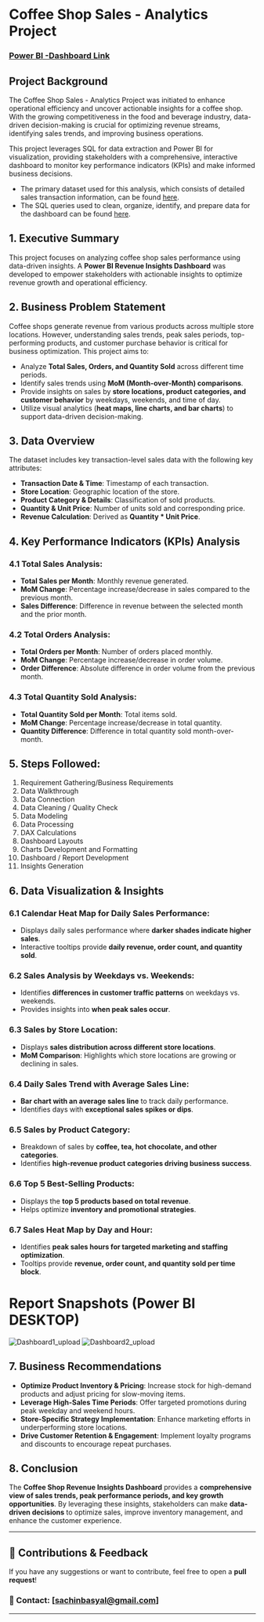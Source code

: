 # Coffee Shop Sales - Analytics Project

### [Power BI -Dashboard Link](https://github.com/sachinbasyal/Coffee-Shop-Data-Analytics/blob/main/Power%20BI%20Dashboard%20%26%20Report/CoffeeShop-Insights.pbix)

## Project Background
The Coffee Shop Sales - Analytics Project was initiated to enhance operational efficiency and uncover actionable insights for a coffee shop. With the growing competitiveness in the food and beverage industry, data-driven decision-making is crucial for optimizing revenue streams, identifying sales trends, and improving business operations.

This project leverages SQL for data extraction and Power BI for visualization, providing stakeholders with a comprehensive, interactive dashboard to monitor key performance indicators (KPIs) and make informed business decisions.

- The primary dataset used for this analysis, which consists of detailed sales transaction information, can be found [here](https://www.kaggle.com/datasets/ahmedabbas757/coffee-sales?resource=download).
- The SQL queries used to clean, organize, identify, and prepare data for the dashboard can be found [here](https://github.com/sachinbasyal/Coffee-Shop-Data-Analytics/blob/main/SQL%20Queries.pdf).

## 1. Executive Summary
This project focuses on analyzing coffee shop sales performance using data-driven insights. A **Power BI Revenue Insights Dashboard** was developed to empower stakeholders with actionable insights to optimize revenue growth and operational efficiency.

## 2. Business Problem Statement
Coffee shops generate revenue from various products across multiple store locations. However, understanding sales trends, peak sales periods, top-performing products, and customer purchase behavior is critical for business optimization. This project aims to:

- Analyze **Total Sales, Orders, and Quantity Sold** across different time periods.
- Identify sales trends using **MoM (Month-over-Month) comparisons**.
- Provide insights on sales by **store locations, product categories, and customer behavior** by weekdays, weekends, and time of day.
- Utilize visual analytics (**heat maps, line charts, and bar charts**) to support data-driven decision-making.

## 3. Data Overview
The dataset includes key transaction-level sales data with the following key attributes:

- **Transaction Date & Time**: Timestamp of each transaction.
- **Store Location**: Geographic location of the store.
- **Product Category & Details**: Classification of sold products.
- **Quantity & Unit Price**: Number of units sold and corresponding price.
- **Revenue Calculation**: Derived as **Quantity * Unit Price**.

## 4. Key Performance Indicators (KPIs) Analysis
### 4.1 Total Sales Analysis:
- **Total Sales per Month**: Monthly revenue generated.
- **MoM Change**: Percentage increase/decrease in sales compared to the previous month.
- **Sales Difference**: Difference in revenue between the selected month and the prior month.

### 4.2 Total Orders Analysis:
- **Total Orders per Month**: Number of orders placed monthly.
- **MoM Change**: Percentage increase/decrease in order volume.
- **Order Difference**: Absolute difference in order volume from the previous month.

### 4.3 Total Quantity Sold Analysis:
- **Total Quantity Sold per Month**: Total items sold.
- **MoM Change**: Percentage increase/decrease in total quantity.
- **Quantity Difference**: Difference in total quantity sold month-over-month.

## 5. Steps Followed:
1. Requirement Gathering/Business Requirements
2. Data Walkthrough
3. Data Connection
4. Data Cleaning / Quality Check
5. Data Modeling
6. Data Processing
7. DAX Calculations
8. Dashboard Layouts
9. Charts Development and Formatting
10. Dashboard / Report Development
11. Insights Generation

## 6. Data Visualization & Insights
### 6.1 Calendar Heat Map for Daily Sales Performance:
- Displays daily sales performance where **darker shades indicate higher sales**.
- Interactive tooltips provide **daily revenue, order count, and quantity sold**.

### 6.2 Sales Analysis by Weekdays vs. Weekends:
- Identifies **differences in customer traffic patterns** on weekdays vs. weekends.
- Provides insights into **when peak sales occur**.

### 6.3 Sales by Store Location:
- Displays **sales distribution across different store locations**.
- **MoM Comparison**: Highlights which store locations are growing or declining in sales.

### 6.4 Daily Sales Trend with Average Sales Line:
- **Bar chart with an average sales line** to track daily performance.
- Identifies days with **exceptional sales spikes or dips**.

### 6.5 Sales by Product Category:
- Breakdown of sales by **coffee, tea, hot chocolate, and other categories**.
- Identifies **high-revenue product categories driving business success**.

### 6.6 Top 5 Best-Selling Products:
- Displays the **top 5 products based on total revenue**.
- Helps optimize **inventory and promotional strategies**.

### 6.7 Sales Heat Map by Day and Hour:
- Identifies **peak sales hours for targeted marketing and staffing optimization**.
- Tooltips provide **revenue, order count, and quantity sold per time block**.

# Report Snapshots (Power BI DESKTOP)
![Dashboard1_upload](https://github.com/sachinbasyal/Coffee-Shop-Data-Analytics/blob/main/Power%20BI%20Dashboard%20%26%20Report/dashboard-1.png)
![Dashboard2_upload](https://github.com/sachinbasyal/Coffee-Shop-Data-Analytics/blob/main/Power%20BI%20Dashboard%20%26%20Report/Dashboard-2.png)


## 7. Business Recommendations
- **Optimize Product Inventory & Pricing**: Increase stock for high-demand products and adjust pricing for slow-moving items.
- **Leverage High-Sales Time Periods**: Offer targeted promotions during peak weekday and weekend hours.
- **Store-Specific Strategy Implementation**: Enhance marketing efforts in underperforming store locations.
- **Drive Customer Retention & Engagement**: Implement loyalty programs and discounts to encourage repeat purchases.

## 8. Conclusion
The **Coffee Shop Revenue Insights Dashboard** provides a **comprehensive view of sales trends, peak performance periods, and key growth opportunities**. By leveraging these insights, stakeholders can make **data-driven decisions** to optimize sales, improve inventory management, and enhance the customer experience.

---
## 📌 **Contributions & Feedback**
If you have any suggestions or want to contribute, feel free to open a **pull request**!

### 📧 Contact: [sachinbasyal@gmail.com]
---

